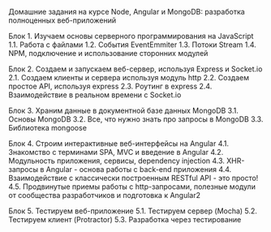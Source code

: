 Домашние задания на курсе Node, Angular и MongoDB: разработка полноценных веб-приложений

Блок 1. Изучаем основы серверного программирования на JavaScript
1.1. Работа с файлами
1.2. События EventEmmiter
1.3. Потоки Stream
1.4. NPM, подключение и использование сторонних модулей

Блок 2. Создаем и запускаем веб-сервер, используя Express и Socket.io
2.1. Создаем клиенты и сервера используя модуль http
2.2. Создаем простое API, используя express
2.3. Роутинг в express
2.4. Взаимодействие в реальном времени с Socket.io

Блок 3. Храним данные в документной базе данных MongoDB
3.1. Основы MongoDB
3.2. Все, что нужно знать про запросы в MongoDB
3.3. Библиотека mongoose

Блок 4. Строим интерактивные веб-интерфейсы на Angular
4.1. Знакомство с терминами SPA, MVC и введение в Angular
4.2. Модульность приложения, сервисы, dependency injection
4.3. XHR-запросы в Angular - основа работы с back-end приложения
4.4. Взаимодействие с классически построенным RESTful API - это просто!
4.5. Продвинутые приемы работы с http-запросами, полезные модули от сообщества разработчиков и подготовка к Angular2

Блок 5. Тестируем веб-приложение
5.1. Тестируем сервер (Mocha)
5.2. Тестируем клиент (Protractor)
5.3. Разработка через тестирование